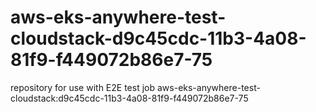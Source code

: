 # aws-eks-anywhere-test-cloudstack-d9c45cdc-11b3-4a08-81f9-f449072b86e7-75
repository for use with E2E test job aws-eks-anywhere-test-cloudstack:d9c45cdc-11b3-4a08-81f9-f449072b86e7-75
